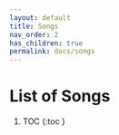 ```yaml
---
layout: default
title: Songs
nav_order: 2
has_children: true
permalink: docs/songs
---
```


# List of Songs
1. TOC
{:toc }
